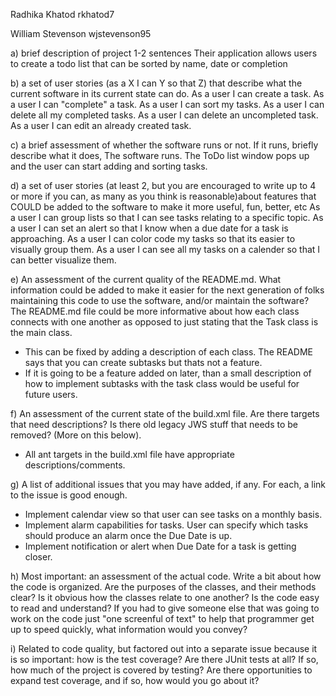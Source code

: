 Radhika Khatod rkhatod7

William Stevenson wjstevenson95


a) brief description of project 1-2 sentences
Their application allows users to create a todo list that can be sorted by name, date or completion

b) a set of user stories (as a X I can Y so that Z) that describe what the current software in its current state can do.
As a user I can create a task.
As a user I can "complete" a task.
As a user I can sort my tasks. 
As a user I can delete all my completed tasks.
As a user I can delete an uncompleted task.
As a user I can edit an already created task.

c) a brief assessment of whether the software runs or not. If it runs, briefly describe what it does,
The software runs. The ToDo list window pops up and the user can start adding and sorting tasks.

d) a set of user stories (at least 2, but you are encouraged to write up to 4 or more if you can, as many as you think is reasonable)about features that COULD be added to the software to make it more useful, fun, better, etc
As a user I can group lists so that I can see tasks relating to a specific topic.
As a user I can set an alert so that I know when a due date for a task is approaching.
As a user I can color code my tasks so that its easier to visually group them.
As a user I can see all my tasks on a calender so that I can better visualize them.


e) An assessment of the current quality of the README.md. 
What information could be added to make it easier for the next generation of folks maintaining this code to use the software, 
and/or maintain the software?
The README.md file could be more informative about how each class connects with one another as opposed to just stating that the Task class is the main class.
  - This can be fixed by adding a description of each class.
The README says that you can create subtasks but thats not a feature.
  - If it is going to be a feature added on later, than a small description of how to implement subtasks with the task class would be useful for future users.


f) An assessment of the current state of the build.xml file. Are there targets that need descriptions? 
Is there old legacy JWS stuff that needs to be removed? (More on this below).
- All ant targets in the build.xml file have appropriate descriptions/comments.


g)  A list of additional issues that you may have added, if any. For each, a link to the issue is good enough.
- Implement calendar view so that user can see tasks on a monthly basis.
- Implement alarm capabilities for tasks. User can specify which tasks should produce an alarm once the Due Date is up.
- Implement notification or alert when Due Date for a task is getting closer.

h) Most important: an assessment of the actual code. 
Write a bit about how the code is organized. 
Are the purposes of the classes, and their methods clear? 
Is it obvious how the classes relate to one another? 
Is the code easy to read and understand? 
If you had to give someone else that was going to work on the code just "one screenful of text" to help that programmer get up to speed quickly, what information would you convey?

i)  Related to code quality, but factored out into a separate issue because it is so important: how is the test coverage? Are there JUnit tests at all? If so, how much of the project is covered by testing? Are there opportunities to expand test coverage, and if so, how would you go about it?
